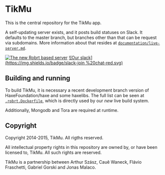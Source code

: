 TikMu
=====

This is the central repository for the TikMu app.

A self-updating server exists, and it posts build statuses on Slack.  It
defaults to the master branch, but branches other than that can be request via
subdomains. More information about that resides at
[`documentation/live-server.md`](documentation/live-server.md).

[![The new Robrt based server](https://img.shields.io/badge/live%20at-new.maxikali.com-brightgreen.svg)](https://new.maxikali.com/)
[![Our slack](https://img.shields.io/badge/slack-join %20chat-red.svg)](https://tikmu.slack.com)


## Building and running

To build TikMu, it is necessary a recent development branch version of
HaxeFoundation/haxe and some haxelibs.  The full list can be seen at
[`.robrt.Dockerfile`](.robrt.Dockerfile), which is directly used by our _new_
live build system.

Additionally, Mongodb and Tora are required at runtime.


## Copyright

Copyright 2014-2015, TikMu.  All rigths reserved.

All intellectual property rights in this repository are owned by, or have been
licensed to, TikMu.  All such rights are reserved.

TikMu is a partnership between Arthur Szász, Cauê Waneck, Flávio Fraschetti,
Gabriel Gorski and Jonas Malaco.

